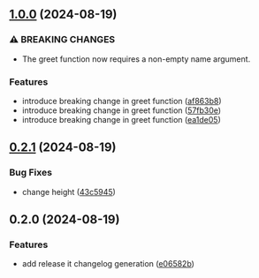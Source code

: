 

## [1.0.0](https://github.com/elobytesoftware/SemVerAuto/compare/0.2.1...1.0.0) (2024-08-19)


### ⚠ BREAKING CHANGES

* The greet function now requires a non-empty name argument.

### Features

* introduce breaking change in greet function ([af863b8](https://github.com/elobytesoftware/SemVerAuto/commit/af863b801c36025ec825687cbfe40f9190e5be37))
* introduce breaking change in greet function ([57fb30e](https://github.com/elobytesoftware/SemVerAuto/commit/57fb30e26b9fa4bcc11f4642b56b761ce00550e6))
* introduce breaking change in greet function ([ea1de05](https://github.com/elobytesoftware/SemVerAuto/commit/ea1de053c5cf43ff039fc2cb39ecd4e0a8892bc4))

## [0.2.1](https://github.com/elobytesoftware/SemVerAuto/compare/0.2.0...0.2.1) (2024-08-19)


### Bug Fixes

* change height ([43c5945](https://github.com/elobytesoftware/SemVerAuto/commit/43c5945986a8690e83c56756f7fb0e83b4bba6dd))

## 0.2.0 (2024-08-19)


### Features

* add release it changelog generation ([e06582b](https://github.com/elobytesoftware/SemVerAuto/commit/e06582b54a934e1d5c42858f8e8cae925f136e11))
